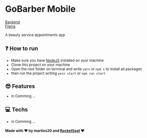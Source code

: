 # GoBarber Mobile

<small>[Backend](https://github.com/martins20/GoBarber-Backend)</small><br>
<small>[Figma](https://www.figma.com/file/VsKPJZgj03jPLsGTBpWdb1/GoBarber?node-id=0%3A1)

A beauty service appointments app

## :question: How to run

- Make sure you have [NodeJS](https://nodejs.org/) installed on your machine
- Clone this project on your machine
- Open the root folder on terminal and write `yarn` or `npm i` to install all packages
- then run the project writing `yarn start` or `npm run start`

## :sunglasses: Features

- in Comming ...

## :computer: Techs

- in Comming ...

#### Made with :heart: by martins20 and [RocketSeat](https://rocketseat.com.br) :heart:
